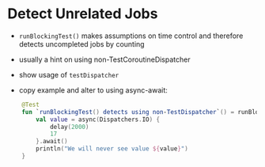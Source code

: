 # Detect Unrelated Jobs

- `runBlockingTest()` makes assumptions on time control
and therefore detects uncompleted jobs by counting
- usually a hint on using non-TestCoroutineDispatcher
- show usage of `testDispatcher`

- copy example and alter to using async-await:
```kotlin
    @Test
    fun `runBlockingTest() detects using non-TestDispatcher`() = runBlockingTest() {
        val value = async(Dispatchers.IO) {
            delay(2000)
            17
        }.await()
        println("We will never see value ${value}")
    }
```

